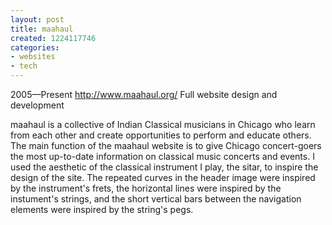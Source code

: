 ```yaml
---
layout: post
title: maahaul
created: 1224117746
categories:
- websites
- tech
---
```

2005—Present
http://www.maahaul.org/
Full website design and development

maahaul is a collective of Indian Classical musicians in Chicago who learn from each other and create opportunities to perform and educate others. The main function of the maahaul website is to give Chicago concert-goers the most up-to-date information on classical music concerts and events. I used the aesthetic of the classical instrument I play, the sitar, to inspire the design of the site. The repeated curves in the header image were inspired by the instrument's frets, the horizontal lines were inspired by the instument's strings, and the short vertical bars between the navigation elements were inspired by the string's pegs.

